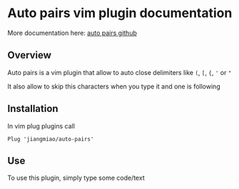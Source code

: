 # Auto pairs vim plugin documentation

More documentation here: [auto pairs github](https://github.com/jiangmiao/auto-pairs)

## Overview

Auto pairs is a vim plugin that allow to auto close delimiters like `(`, `[`, `{`, `'` or `"`

It also allow to skip this characters when you type it and one is following

## Installation

In vim plug plugins call

```vim
Plug 'jiangmiao/auto-pairs'
```

## Use

To use this plugin, simply type some code/text
